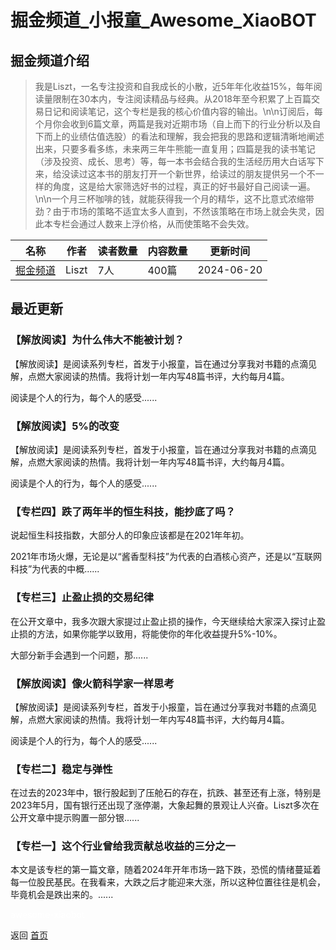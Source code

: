# 掘金频道_小报童_Awesome_XiaoBOT

## 掘金频道介绍
> 我是Liszt，一名专注投资和自我成长的小散，近5年年化收益15%，每年阅读量限制在30本内，专注阅读精品与经典。从2018年至今积累了上百篇交易日记和阅读笔记，这个专栏是我的核心价值内容的输出。\n\n订阅后，每个月你会收到6篇文章，两篇是我对近期市场（自上而下的行业分析以及自下而上的业绩估值选股）的看法和理解，我会把我的思路和逻辑清晰地阐述出来，只要多看多练，未来两三年牛熊能一直复用；四篇是我的读书笔记（涉及投资、成长、思考）等，每一本书会结合我的生活经历用大白话写下来，给没读过这本书的朋友打开一个新世界，给读过的朋友提供另一个不一样的角度，这是给大家筛选好书的过程，真正的好书最好自己阅读一遍。\n\n一个月三杯咖啡的钱，就能获得我一个月的精华，这不比意式浓缩带劲？由于市场的策略不适宜太多人直到，不然该策略在市场上就会失灵，因此本专栏会通过人数来上浮价格，从而使策略不会失效。  
  


|名称|作者|读者数量|内容数量|更新时间|
|---|---|---|---|---|
|[掘金频道](https://xiaobot.net/p/lisztchannel?refer=0b133df9-27dc-423b-8101-639049001c13)|Liszt|7人|400篇|2024-06-20|

## 最近更新
### 【解放阅读】为什么伟大不能被计划？

【解放阅读】是阅读系列专栏，首发于小报童，旨在通过分享我对书籍的点滴见解，点燃大家阅读的热情。我将计划一年内写48篇书评，大约每月4篇。

阅读是个人的行为，每个人的感受......

### 【解放阅读】5%的改变

【解放阅读】是阅读系列专栏，首发于小报童，旨在通过分享我对书籍的点滴见解，点燃大家阅读的热情。我将计划一年内写48篇书评，大约每月4篇。

阅读是个人的行为，每个人的感受......

### 【专栏四】跌了两年半的恒生科技，能抄底了吗？

说起恒生科技指数，大部分人的印象应该都是在2021年年初。



2021年市场火爆，无论是以“酱香型科技”为代表的白酒核心资产，还是以“互联网科技”为代表的中概......

### 【专栏三】止盈止损的交易纪律

在公开文章中，我多次跟大家提过止盈止损的操作，今天继续给大家深入探讨止盈止损的方法，如果你能学以致用，将能使你的年化收益提升5%-10%。

大部分新手会遇到一个问题，那......

### 【解放阅读】像火箭科学家一样思考

【解放阅读】是阅读系列专栏，首发于小报童，旨在通过分享我对书籍的点滴见解，点燃大家阅读的热情。我将计划一年内写48篇书评，大约每月4篇。

阅读是个人的行为，每个人的感受......

### 【专栏二】稳定与弹性

在过去的2023年中，银行股起到了压舱石的存在，抗跌、甚至还有上涨，特别是2023年5月，国有银行还出现了涨停潮，大象起舞的景观让人兴奋。Liszt多次在公开文章中提示购置一部分银......

### 【专栏一】这个行业曾给我贡献总收益的三分之一

本文是该专栏的第一篇文章，随着2024年开年市场一路下跌，恐慌的情绪蔓延着每一位股民基民。在我看来，大跌之后才能迎来大涨，所以这种位置往往是机会，毕竟机会是跌出来的。......


<a href="https://github.com/Reno9527/awesome-xiaobot" style="color: white; text-decoration: none;">awesome-xiaobot</a>

返回 [首页](../README.md)
